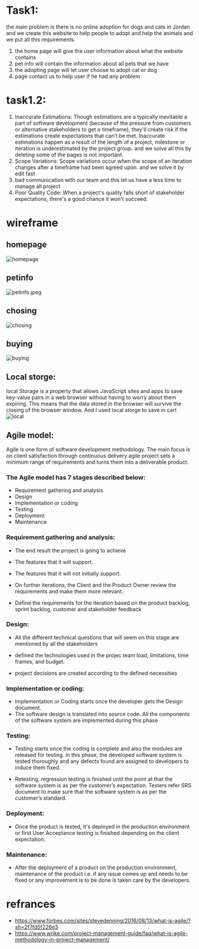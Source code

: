 # Task1:

the main problem is there is no online adoption for dogs and cats in Jordan and we create this website to help people to adopt and help the animals and we put all this requirements.

1. the home page will give the user information about what the website contains
2. pet info will contain the information about all pets that we have
3. the adopting page will let user choose to adopt cat or dog
4. page contact us to help user if he had any problem

# task1.2:

1. Inaccurate Estimations: Though estimations are a typically inevitable a part of software development (because of the pressure from customers or alternative stakeholders to get a timeframe), they'll create risk if the estimations create expectations that can’t be met. Inaccurate estimations happen as a result of the length of a project, milestone or iteration is underestimated by the project group. and we solve all this by deleting some of the pages is not important.
2. Scope Variations: Scope variations occur when the scope of an iteration changes after a timeframe had been agreed upon. and we solve it by edit fast
3. bad communication with our team and this let us have a less time to manage all project
4. Poor Quality Code: When a project's quality falls short of stakeholder expectations, there's a good chance it won't succeed.

# wireframe

## homepage

![homepage](homepage.PNG)

## petinfo

![petinfo.jpeg](petinfo.jpeg)

## chosing

![chosing](chosing.PNG)

## buying

![buying](buying.PNG)

## Local storge:

local Storage is a property that allows JavaScript sites and apps to save key-value pairs in a web browser without having to worry about them expiring. This means that the data stored in the browser will survive the closing of the browser window.
And I used local storge to save in cart
![local](local.png)

## Agile model:

Agile is one form of software development methodology.
The main focus is on client satisfaction through continuous delivery
agile project sets a minimum range of requirements and turns them into a deliverable
product.

### The Agile model has 7 stages described below:

- Requirement gathering and analysis
- Design
- Implementation or coding
- Testing
- Deployment
- Maintenance

### Requirement gathering and analysis:

- The end result the project is going to achieve

- The features that it will support.

- The features that it will not initially support.

- On further iterations, the Client and the Product Owner review the requirements and make them more relevant.

- Define the requirements for the iteration based on the product backlog, sprint backlog, customer and stakeholder feedback

### Design:

- All the different technical questions that will seem on this stage are mentioned by all the stakeholders

- defined the technologies used in the projec team load, limitations, time frames, and budget.

- project decisions are created according to the defined necessities

### Implementation or coding:

- Implementation or Coding starts once the developer gets the Design document.
- The software design is translated into source code. All the components of the software system are implemented during this phase

### Testing:

- Testing starts once the coding is complete and also the modules are released for testing. in this phase, the developed software system is tested thoroughly and any defects found are assigned to developers to induce them fixed.

- Retesting, regression testing is finished until the point at that the software system is as per the customer’s expectation. Testers refer SRS document to make sure that the software system is as per the customer’s standard.

### Deployment:

- Once the product is tested, it's deployed in the production environment or first User Acceptance testing is finished depending on the client expectation.

### Maintenance:

- After the deployment of a product on the production environment, maintenance of the product i.e. if any issue comes up and needs to be fixed or any improvement is to be done is taken care by the developers.

# refrances
- https://www.forbes.com/sites/stevedenning/2016/08/13/what-is-agile/?sh=2f7fd5f226e3
- https://www.wrike.com/project-management-guide/faq/what-is-agile-methodology-in-project-management/
